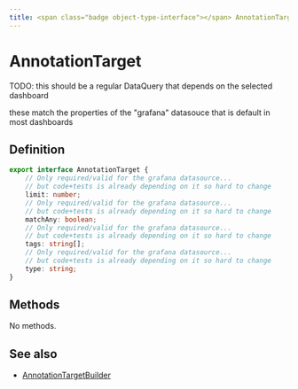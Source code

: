 ```yaml
---
title: <span class="badge object-type-interface"></span> AnnotationTarget
---
```

# <span class="badge object-type-interface"></span> AnnotationTarget

TODO: this should be a regular DataQuery that depends on the selected dashboard

these match the properties of the "grafana" datasouce that is default in most dashboards

## Definition

```typescript
export interface AnnotationTarget {
	// Only required/valid for the grafana datasource...
	// but code+tests is already depending on it so hard to change
	limit: number;
	// Only required/valid for the grafana datasource...
	// but code+tests is already depending on it so hard to change
	matchAny: boolean;
	// Only required/valid for the grafana datasource...
	// but code+tests is already depending on it so hard to change
	tags: string[];
	// Only required/valid for the grafana datasource...
	// but code+tests is already depending on it so hard to change
	type: string;
}

```
## Methods

No methods.
## See also

 * <span class="badge builder"></span> [AnnotationTargetBuilder](./builder-AnnotationTargetBuilder.md)
